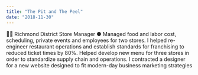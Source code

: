```yaml
---
title: "The Pit and The Peel"
date: "2018-11-30"
---
```


🥑🍌 Richmond District Store Manager
●	Managed food and labor cost, scheduling, private events and employees for two stores. I helped re-engineer restaurant operations and establish standards for franchising to reduced ticket times by 80%. Helped develop new menu for three stores in order to standardize supply chain and operations. I contracted a designer for a new website designed to fit modern-day business marketing strategies

